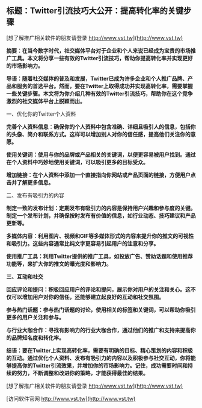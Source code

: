 ## **标题：Twitter引流技巧大公开：提高转化率的关键步骤**

[想了解推广相关软件的朋友请登录 http://www.vst.tw](http://www.vst.tw)

**摘要：在当今数字时代，社交媒体平台对于企业和个人来说已经成为宝贵的市场推广工具。本文将分享一些有效的Twitter引流技巧，帮助你提高转化率并实现更好的市场影响力。**

**导语：随着社交媒体的普及和发展，Twitter已成为许多企业和个人推广品牌、产品和服务的首选平台。然而，要在Twitter上取得成功并实现高转化率，需要掌握一些关键步骤。本文将为你介绍几种有效的Twitter引流技巧，帮助你在这个竞争激烈的社交媒体平台上脱颖而出。**

一、优化你的Twitter个人资料

**完善个人资料信息：确保你的个人资料中包含准确、详细且吸引人的信息，包括你的头像、简介和联系方式。这样可以增加别人对你的信任感，提高他们关注你的意愿。**

**使用关键词：使用与你的品牌或产品相关的关键词，以便更容易被用户找到。通过在个人资料中巧妙地使用关键词，可以吸引更多的目标受众。**

**增加链接：在个人资料中添加一个直接指向你网站或产品页面的链接，方便用户点击并了解更多信息。**

二、发布有吸引力的内容

**制定一致的发布计划：定期发布有吸引力的内容是保持用户兴趣和参与度的关键。制定一个发布计划，并确保按时发布有价值的信息，如行业动态、技巧建议和产品更新等。**

**多媒体内容：利用图片、视频和GIF等多媒体形式的内容来提升你的推文的可视性和吸引力。这些内容通常比纯文字更容易引起用户的注意和分享。**

**使用推广工具：利用Twitter提供的推广工具，如投放广告、赞助话题和使用推荐功能等，来扩大你的推文的曝光度和影响力。**

**三、互动和社交**

**回应评论和提问：积极回应用户的评论和提问，展示你对用户的关注和关心。这不仅可以增加用户对你的信任，还能够建立起良好的互动和社交氛围。**

**参与热门话题：参与热门话题的讨论，使用相关的标签和关键词，可以帮助你吸引更多的用户关注和参与。**

**与行业大咖合作：寻找有影响力的行业大咖合作，通过他们的推广和支持来提高你的品牌知名度和转化率。**

**结语：要在Twitter上实现高转化率，需要有明确的目标、精心策划的内容和积极的互动。通过优化个人资料、发布有吸引力的内容以及积极参与社交互动，你将能够提高你的Twitter引流效果，并增加你的市场影响力。记住，成功需要时间和持续的努力，不断调整和改进你的策略，才能获得最佳的结果。**

[想了解推广相关软件的朋友请登录 http://www.vst.tw](http://www.vst.tw)


[访问软件官网 http://www.vst.tw](http://www.vst.tw)
